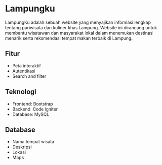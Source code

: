 # Lampungku
LampungKu adalah sebuah website yang menyajikan informasi lengkap tentang pariwisata dan kuliner khas Lampung. Website ini dirancang untuk membantu wisatawan dan masyarakat lokal dalam menemukan destinasi menarik serta rekomendasi tempat makan terbaik di Lampung.

## Fitur
- Peta interaktif
- Autentikasi 
- Search and filter


## Teknologi
- Frontend: Bootstrap
- Backend: Code Igniter
- Database: MySQL

## Database
- Nama tempat wisata
- Deskripsi
- Lokasi
- Maps
